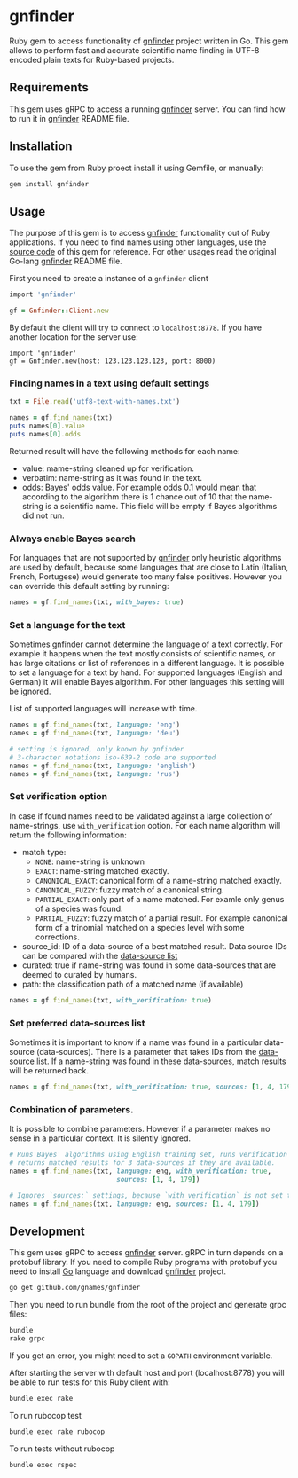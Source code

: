 # gnfinder

Ruby gem to access functionality of [gnfinder] project written in Go. This gem
allows to perform fast and accurate scientific name finding in UTF-8 encoded
plain texts for Ruby-based projects.


## Requirements

This gem uses gRPC to access a running [gnfinder] server. You can find how
to run it in [gnfinder] README file.

## Installation

To use the gem from Ruby proect install it using Gemfile, or manually:

```bash
gem install gnfinder
```

## Usage

The purpose of this gem is to access [gnfinder] functionality out of Ruby
applications. If you need to find names using other languages, use the
[source code][client] of this gem for reference. For other usages read
the original Go-lang [gnfinder] README file.

First you need to create a instance of a `gnfinder` client

```ruby
import 'gnfinder'

gf = Gnfinder::Client.new
```

By default the client will try to connect to `localhost:8778`. If you
have another location for the server use:

```
import 'gnfinder'
gf = Gnfinder.new(host: 123.123.123.123, port: 8000)
```

### Finding names in a text using default settings

```ruby
txt = File.read('utf8-text-with-names.txt')

names = gf.find_names(txt)
puts names[0].value
puts names[0].odds
```

Returned result will have the following methods for each name:

  * value: mame-string cleaned up for verification.
  * verbatim: name-string as it was found in the text.
  * odds: Bayes' odds value. For example odds 0.1 would mean that according to
    the algorithm there is 1 chance out of 10 that the name-string is
    a scientific name. This field will be empty if Bayes algorithms did not run.

### Always enable Bayes search

For languages that are not supported by [gnfinder] only heuristic algorithms
are used by default, because some languages that are close to Latin (Italian,
French, Portugese) would generate too many false positives. However you can
override this default setting by running:

```ruby
names = gf.find_names(txt, with_bayes: true)
```

### Set a language for the text

Sometimes gnfinder cannot determine the language of a text correctly. For
example it happens when the text mostly consists of scientific names, or has
large citations or list of references in a different language. It is possible
to set a language for a text by hand. For supported languages
(English and German) it will enable Bayes algorithm. For other languages
this setting will be ignored.

List of supported languages will increase with time.

```ruby
names = gf.find_names(txt, language: 'eng')
names = gf.find_names(txt, language: 'deu')

# setting is ignored, only known by gnfinder
# 3-character notations iso-639-2 code are supported
names = gf.find_names(txt, language: 'english')
names = gf.find_names(txt, language: 'rus')
```

### Set verification option

In case if found names need to be validated against a large collection of
name-strings, use `with_verification` option. For each name algorithm will
return the following information:

  * match type:
    -	``NONE``: name-string is unknown
    - ``EXACT``: name-string matched exactly.
    - ``CANONICAL_EXACT``: canonical form of a name-string matched exactly.
    - ``CANONICAL_FUZZY``: fuzzy match of a canonical string.
    - ``PARTIAL_EXACT``: only part of a name matched. For examle only genus of a
      species was found.
    - ``PARTIAL_FUZZY``: fuzzy match of a partial result. For example canonical
      form of a trinomial matched on a species level with some corrections.
  * source_id: ID of a data-source of a best matched result. Data source IDs
    can be compared with the [data-source list]
  * curated: true if name-string was found in some data-sources that are
    deemed to curated by humans.
  * path: the classification path of a matched name (if available)

```ruby
names = gf.find_names(txt, with_verification: true)
```

### Set preferred data-sources list

Sometimes it is important to know if a name was found in a particular
data-source (data-sources). There is a parameter that takes IDs from the
[data-source list]. If a name-string was found in these data-sources, match
results will be returned back.

```ruby
names = gf.find_names(txt, with_verification: true, sources: [1, 4, 179])
```
### Combination of parameters.

It is possible to combine parameters. However if a parameter makes no sense in
a particular context. It is silently ignored.

```ruby
# Runs Bayes' algorithms using English training set, runs verification and
# returns matched results for 3 data-sources if they are available.
names = gf.find_names(txt, language: eng, with_verification: true,
                           sources: [1, 4, 179])

# Ignores `sources:` settings, because `with_verification` is not set to `true`
names = gf.find_names(txt, language: eng, sources: [1, 4, 179])
```

## Development

This gem uses gRPC to access [gnfinder] server. gRPC in turn depends on a
protobuf library. If you need to compile Ruby programs with protobuf you need
to install [Go] language and download [gnfinder] project.

```bash
go get github.com/gnames/gnfinder
```
Then you need to run bundle from the root of the project and generate
grpc files:

```bash
bundle
rake grpc
```

If you get an error, you might need to set a ``GOPATH`` environment variable.

After starting the server with default host and port (localhost:8778) you will
be able to run tests for this Ruby client with:

```bash
bundle exec rake
```

To run rubocop test

```bash
bundle exec rake rubocop
```

To run tests without rubocop
```bash
bundle exec rspec
```

[gnfinder]: https://github.com/gnames/gnfinder
[gnfinder recent release]: https://github.com/gnames/gnfinder/releases
[Go]: https://golang.org/doc/install
[client]: https://github.com/GlobalNamesArchitecture/gnfinder/blob/master/lib/gnfinder/client.rb
[data-source list]: http://index.globalnames.org/datasource
